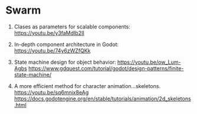# Swarm

1. Clases as parameters for scalable components:
https://youtu.be/y3faMdIb2II

2. In-depth component architecture in Godot:
https://youtu.be/74y6zWZfQKk

3. State machine design for object behavior:
https://youtu.be/ow_Lum-Agbs
https://www.gdquest.com/tutorial/godot/design-patterns/finite-state-machine/

5. A more efficient method for character animation...skeletons.
https://youtu.be/sq6mnix8eAg
https://docs.godotengine.org/en/stable/tutorials/animation/2d_skeletons.html
